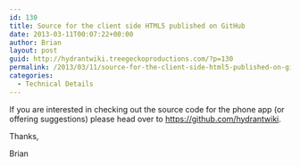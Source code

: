 ```yaml
---
id: 130
title: Source for the client side HTML5 published on GitHub
date: 2013-03-11T00:07:22+00:00
author: Brian
layout: post
guid: http://hydrantwiki.treegeckoproductions.com/?p=130
permalink: /2013/03/11/source-for-the-client-side-html5-published-on-github/
categories:
  - Technical Details
---
```

If you are interested in checking out the source code for the phone app (or offering suggestions) please head over to https://github.com/hydrantwiki.

Thanks,
  
Brian